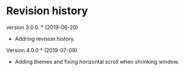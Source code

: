 Revision history
=====================

version 3.0.0. * (2019-06-20)

* Addring revision history.


Version 4.0.0 * (2019-07-09)

* Adding themes and fixing horizontal scroll when shrinking window. 